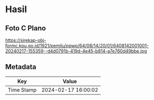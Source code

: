 # Hasil

## Foto C Plano

https://sirekap-obj-formc.kpu.go.id/1921/pemilu/ppwp/64/08/14/20/01/6408142001001-20240217-155359--d4d0791b-419d-4e45-b814-a7e760d49bbe.jpg


## Metadata

| Key        | Value               |
| ---------- | ------------------- |
| Time Stamp | 2024-02-17 16:00:02 |



